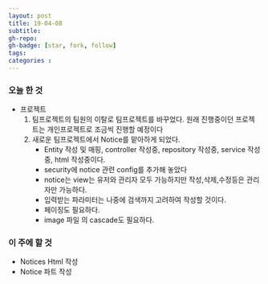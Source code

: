 ```yaml
---
layout: post
title: 19-04-08
subtitle: 
gh-repo: 
gh-badge: [star, fork, follow]
tags:  
categories :  
---
```


### 오늘 한 것 

* 프로젝트
    1. 팀프로젝트의 팀원의 이탈로 팀프로젝트를 바꾸었다. 원래 진행중이던 프로젝트는 개인프로젝트로 조금씩 진행할 예정이다
    2. 새로운 팀프로젝트에서 Notice를 맡아하게 되었다.
        - Entity 작성 및 매핑, controller 작성중, repository 작성중, service 작성중, html 작성중이다.
        - security에 notice 관련 config를 추가해 놓았다
        - notice는 view는 유저와 관리자 모두 가능하지만 작성,삭제,수정등은 관리자만 가능하다.
        - 입력받는 파라미터는 나중에 검색까지 고려하여 작성할 것이다.
        - 페이징도 필요하다.
        - image 파일 의 cascade도 필요하다.



### 이 주에 할 것

 - Notices Html 작성
 - Notice 파트 작성